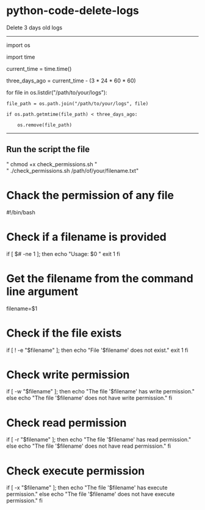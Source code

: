 # python-code-delete-logs
Delete 3 days old logs
                                  
                          
__________________________________________________________________________________________________________________________________________________
               
import os                                                                 
                                                                           
import time                                                     
                                   
current_time = time.time()   
        
three_days_ago = current_time - (3 * 24 * 60 * 60)       
   
for file in os.listdir("/path/to/your/logs"):

    file_path = os.path.join("/path/to/your/logs", file)
    
    if os.path.getmtime(file_path) < three_days_ago:
    
        os.remove(file_path)




___________________________________________________________________________________________________________________________________________________


  
## Run the script the file 
 " chmod +x check_permissions.sh  "  
 " ./check_permissions.sh /path/of/your/filename.txt"




# Chack the permission of any file

#!/bin/bash

# Check if a filename is provided
if [ $# -ne 1 ]; then
    echo "Usage: $0 <filename>"
    exit 1
fi

# Get the filename from the command line argument
filename=$1

# Check if the file exists
if [ ! -e "$filename" ]; then
    echo "File '$filename' does not exist."
    exit 1
fi

# Check write permission
if [ -w "$filename" ]; then
    echo "The file '$filename' has write permission."
else
    echo "The file '$filename' does not have write permission."
fi

# Check read permission
if [ -r "$filename" ]; then
    echo "The file '$filename' has read permission."
else
    echo "The file '$filename' does not have read permission."
fi

# Check execute permission
if [ -x "$filename" ]; then
    echo "The file '$filename' has execute permission."
else
    echo "The file '$filename' does not have execute permission."
fi
 
